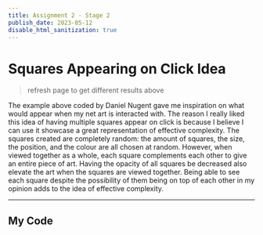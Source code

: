```yaml
---
title: Assignment 2 - Stage 2
publish_date: 2023-05-12
disable_html_sanitization: true
---
```


# Squares Appearing on Click Idea

<canvas id=canvas_random_squares></canvas>

<script type=module>
    var canvas = document.getElementById("canvas_random_squares");

    canvas.width = canvas.parentNode.scrollWidth
    canvas.height = canvas.width * 9 / 16

if (canvas.getContext) {


  var ctx = canvas.getContext("2d");

  var j = Math.floor(4 + 10 * Math.random());  

  ctx.globalAlpha = 0.8;                      

  for (var i = 0; i < j; i += 1) {            
    var r = 0 + 255 * Math.random();          
    var b = 0 + 255 * Math.random();
    var g = 0 + 255 * Math.random();

    var x = 0 + 400 * Math.random();         
    var y = 0 + 400 * Math.random();
    
    var w = 50 + 500 * Math.random();       
    var h = 50 + 500 * Math.random();

    ctx.fillRect(y, x, w, h);             
    ctx.fillStyle = "rgb(" + r + ", " + g + ", " + b + ")";    
  }
}
</script>
> refresh page to get different results above

The example above coded by Daniel Nugent gave me inspiration on what would appear 
when my net art is interacted with. The reason I really liked this idea of having 
multiple squares appear on click is because I believe I can use it showcase a 
great representation of effective complexity. The squares created are completely random: 
the amount of squares, the size, the position, and the colour are all chosen at random. 
However, when viewed together as a whole, each square complements each other to give 
an entire piece of art. Having the opacity of all squares be decreased also elevate the
art when the squares are viewed together. Being able to see each square despite the 
possibility of them being on top of each other in my opinion adds to the idea of 
effective complexity.

---
## My Code

<canvas id="example2"></canvas>

<script type=module>
    document.body.style.margin   = 0
    document.body.style.overflow = "hidden"

    const cnv = document.getElementById ("example2")
    console.dir (cnv)

    cnv.width = cnv.parentNode.scrollWidth
    cnv.height = cnv.width * 9 / 16

    // resizeCanvas ()
    // window.onresize = resizeCanvas

    // function resizeCanvas () {
    //     cnv.width = innerWidth
    //     cnv.height = innerHeight
    // }

    requestAnimationFrame (draw_frame)

    function draw_frame () {
        ctx.fillStyle = "#2B2D42"
        ctx.fillRect (0, 0, cnv.width, cnv.height)
    }

    const coordinates = [];

    function add_coordinate (e) {
        
        coordinates.push ({x : e.offsetX, y: e.offsetY})

        ctx.fillStyle = "#2B2D42"
        ctx.fillRect (0, 0, cnv.width, cnv.height)

        ctx.globalAlpha = 0.8

        coordinates.forEach (p => {

            var r = 0 + 255 * Math.random();         
            var b = 0 + 255 * Math.random();
            var g = 0 + 255 * Math.random();

            let w = 300 * Math.random ();
            let h = 300 * Math.random ();

            let x_pos = p.x - w / 2;
            let y_pos = p.y - h / 2;

            ctx.fillStyle = "rgb(" + r + ", " + g + ", " + b + ")";     

            ctx.fillRect (x_pos, y_pos, w, h);
        })

    }
    cnv.onclick = add_coordinate

    const ctx = cnv.getContext ('2d')
</script>

